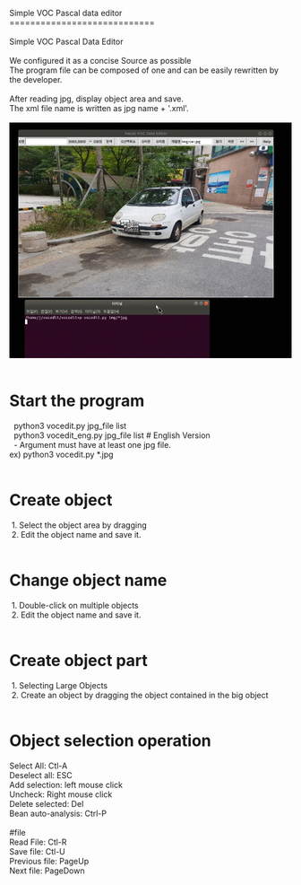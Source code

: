 Simple VOC Pascal data editor<br>
============================<br>
<br>
Simple VOC Pascal Data Editor<br>
<br>
We configured it as a concise Source as possible<br>
The program file can be composed of one and can be easily rewritten by the developer.<br>
<br>
After reading jpg, display object area and save.<br>
The xml file name is written as jpg name + '.xml'.<br>
<br>
![VOCEDIT](./image/VOC.jpg)<br>
<br>
# Start the program<br>
  python3 vocedit.py jpg_file list<br>
  python3 vocedit_eng.py jpg_file list # English Version<br>
  - Argument must have at least one jpg file.<br>
  ex) python3 vocedit.py *.jpg<br>
<br>
# Create object<br>
 1. Select the object area by dragging<br>
 2. Edit the object name and save it.<br>
<br>
# Change object name<br>
 1. Double-click on multiple objects<br>
 2. Edit the object name and save it.<br>
<br>
# Create object part<br>
 1. Selecting Large Objects<br>
 2. Create an object by dragging the object contained in the big object<br>
<br>
# Object selection operation<br>
Select All: Ctl-A<br>
Deselect all: ESC<br>
Add selection: left mouse click<br>
Uncheck: Right mouse click<br>
Delete selected: Del<br>
Bean auto-analysis: Ctrl-P<br>
<br>
#file<br>
Read File: Ctl-R<br>
Save file: Ctl-U<br>
Previous file: PageUp<br>
Next file: PageDown<br>
